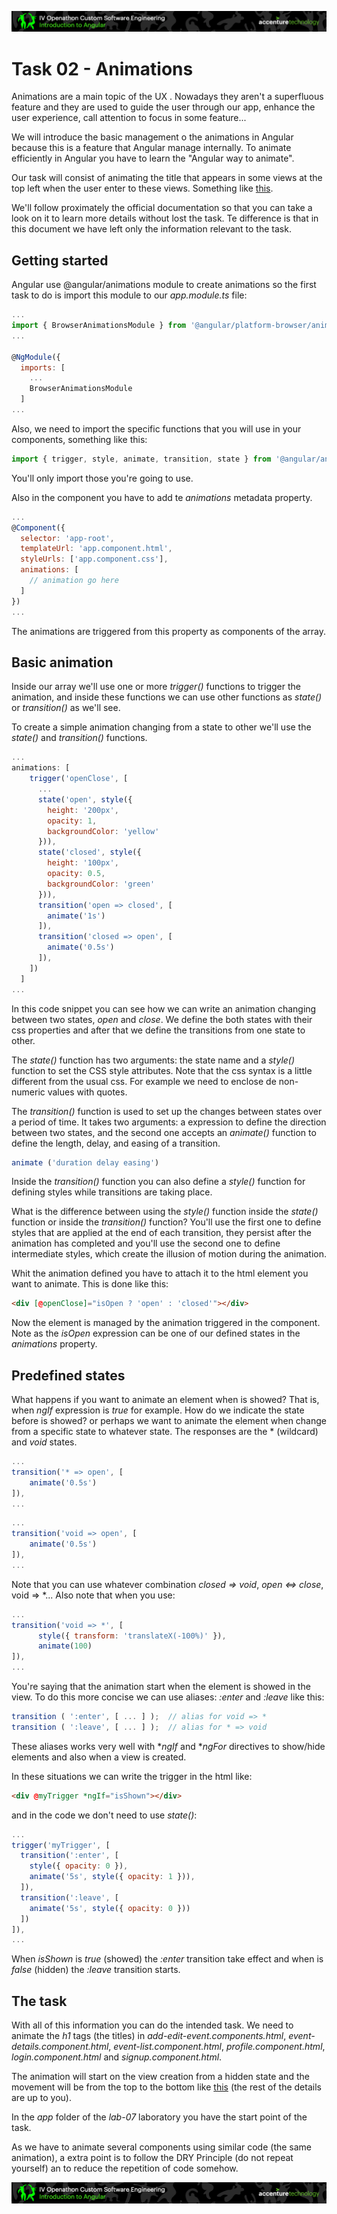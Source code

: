 <p align="center">
    <img src="../../boring-theory-1/resources/header.png">
</p>

# Task 02 - Animations

Animations are a main topic of the UX . Nowadays they aren't a superfluous feature and they are used to guide the user through our app, enhance the user experience, call attention to focus in some feature...

We will introduce the basic management o the animations in Angular because this is a feature that Angular manage internally. To animate efficiently in Angular you have to learn the "Angular way to animate".

Our task will consist of animating the title that appears in some views at the top left when the user enter to these views. Something like <a target="_blank" href="https://www.dropbox.com/s/vnq7qk0plhvn6kp/task02_mini.mp4?dl=0">this</a>.

We'll follow proximately the official documentation so that you can take a look on it to learn more details without lost the task. Te difference is that in this document we have left only the information relevant to the task.

## Getting started

Angular use @angular/animations module to create animations so the first task to do is import this module to our *app.module.ts* file:

```javascript
...
import { BrowserAnimationsModule } from '@angular/platform-browser/animations';
...

@NgModule({
  imports: [
    ...
    BrowserAnimationsModule
  ]
...
```

Also, we need to import the specific functions that you will use in your components, something like this:

```javascript
import { trigger, style, animate, transition, state } from '@angular/animations';
```

You'll only import those you're going to use.

Also in the component you have to add te *animations* metadata property.

```javascript
...
@Component({
  selector: 'app-root',
  templateUrl: 'app.component.html',
  styleUrls: ['app.component.css'],
  animations: [
    // animation go here
  ]
})
...
```

The animations are triggered from this property as components of the array.

## Basic animation

Inside our array we'll use one or more *trigger()* functions to trigger the animation, and inside these functions we can use other functions as *state()* or *transition()* as we'll see.

To create a simple animation changing from a state to other we'll use the *state()* and *transition()* functions.

```javascript
...
animations: [
    trigger('openClose', [
      ...
      state('open', style({
        height: '200px',
        opacity: 1,
        backgroundColor: 'yellow'
      })),
      state('closed', style({
        height: '100px',
        opacity: 0.5,
        backgroundColor: 'green'
      })),
      transition('open => closed', [
        animate('1s')
      ]),
      transition('closed => open', [
        animate('0.5s')
      ]),
    ])
  ]
...
```

In this code snippet you can see how we can write an animation changing between two states, *open* and *close*. We define the both states with their css properties and after that we define the transitions from one state to other.

The *state()* function has two arguments: the state name and a *style()* function to set the CSS style attributes. Note that the css syntax is a little different from the usual css. For example we need to enclose de non-numeric values with quotes.

The *transition()* function is used to set up the changes between states over a period of time. It takes two arguments: a expression to define the direction between two states, and the second one accepts an *animate()* function to define the length, delay, and easing of a transition.

```javascript
animate ('duration delay easing')
```

Inside the *transition()* function you can also define a *style()* function for defining styles while transitions are taking place.

What is the difference between using the *style()* function inside the *state()* function or inside the *transition()* function? You'll use the first one to define styles that are applied at the end of each transition, they persist after the animation has completed and you'll use the second one to define intermediate styles, which create the illusion of motion during the animation.

Whit the animation defined you have to attach it to the html element you want to animate. This is done like this:

```html
<div [@openClose]="isOpen ? 'open' : 'closed'"></div>
```

Now the element is managed by the animation triggered in the component. Note as the *isOpen* expression can be one of our defined states in the *animations* property.


## Predefined states

What happens if you want to animate an element when is showed? That is, when *ngIf* expression is *true* for example. How do we indicate the state before is showed? or perhaps we want to animate the element when change from a specific state to whatever state. The responses are the * (wildcard) and *void* states.

```javascript
...
transition('* => open', [
    animate('0.5s')
]),
...
```

```javascript
...
transition('void => open', [
    animate('0.5s')
]),
...
```

Note that you can use whatever combination *closed => void*, *open <=> close*, void => *... Also note that when you use:

```javascript
...
transition('void => *', [
      style({ transform: 'translateX(-100%)' }),
      animate(100)
]),
...
```

You're saying that the animation start when the element is showed in the view. To do this more concise we can use aliases: *:enter* and *:leave* like this:

```javascript
transition ( ':enter', [ ... ] );  // alias for void => *
transition ( ':leave', [ ... ] );  // alias for * => void
```

These aliases works very well with **ngIf* and **ngFor* directives to show/hide elements and also when a view is created. 

In these situations we can write the trigger in the html like:

```html
<div @myTrigger *ngIf="isShown"></div>
```

and in the code we don't need to use *state()*:

```javascript
...
trigger('myTrigger', [
  transition(':enter', [
    style({ opacity: 0 }),
    animate('5s', style({ opacity: 1 })),
  ]),
  transition(':leave', [
    animate('5s', style({ opacity: 0 }))
  ])
]),
...
```

When *isShown* is *true* (showed) the *:enter* transition take effect and when is *false* (hidden) the *:leave* transition starts.

## The task

With all of this information you can do the intended task. We need to animate the *h1* tags (the titles) in *add-edit-event.components.html*, *event-details.component.html*, *event-list.component.html*, *profile.component.html*, *login.component.html* and *signup.component.html*.

The animation will start on the view creation from a hidden state and the movement will be from the top to the bottom like <a target="_blank" href="https://www.dropbox.com/s/vnq7qk0plhvn6kp/task02_mini.mp4?dl=0">this</a> (the rest of the details are up to you).

In the *app* folder of the *lab-07* laboratory you have the start point of the task.

As we have to animate several components using similar code (the same animation), a extra point is to follow the DRY Principle (do not repeat yourself)  an to reduce the repetition of code somehow.

<p align="center">
    <img src="../../boring-theory-1/resources/header.png">
</p>
